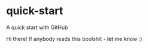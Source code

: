 # quick-start                      
A quick start with GitHub


Hi there!
If anybody reads this boolshit - let me know :)

